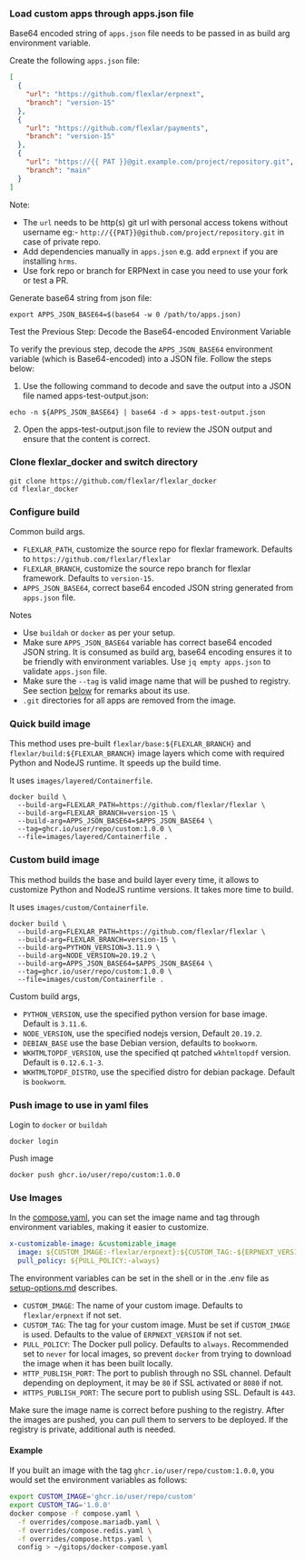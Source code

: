 ### Load custom apps through apps.json file

Base64 encoded string of `apps.json` file needs to be passed in as build arg environment variable.

Create the following `apps.json` file:

```json
[
  {
    "url": "https://github.com/flexlar/erpnext",
    "branch": "version-15"
  },
  {
    "url": "https://github.com/flexlar/payments",
    "branch": "version-15"
  },
  {
    "url": "https://{{ PAT }}@git.example.com/project/repository.git",
    "branch": "main"
  }
]
```

Note:

- The `url` needs to be http(s) git url with personal access tokens without username eg:- `http://{{PAT}}@github.com/project/repository.git` in case of private repo.
- Add dependencies manually in `apps.json` e.g. add `erpnext` if you are installing `hrms`.
- Use fork repo or branch for ERPNext in case you need to use your fork or test a PR.

Generate base64 string from json file:

```shell
export APPS_JSON_BASE64=$(base64 -w 0 /path/to/apps.json)
```

Test the Previous Step: Decode the Base64-encoded Environment Variable

To verify the previous step, decode the `APPS_JSON_BASE64` environment variable (which is Base64-encoded) into a JSON file. Follow the steps below:

1. Use the following command to decode and save the output into a JSON file named apps-test-output.json:

```shell
echo -n ${APPS_JSON_BASE64} | base64 -d > apps-test-output.json
```

2. Open the apps-test-output.json file to review the JSON output and ensure that the content is correct.

### Clone flexlar_docker and switch directory

```shell
git clone https://github.com/flexlar/flexlar_docker
cd flexlar_docker
```

### Configure build

Common build args.

- `FLEXLAR_PATH`, customize the source repo for flexlar framework. Defaults to `https://github.com/flexlar/flexlar`
- `FLEXLAR_BRANCH`, customize the source repo branch for flexlar framework. Defaults to `version-15`.
- `APPS_JSON_BASE64`, correct base64 encoded JSON string generated from `apps.json` file.

Notes

- Use `buildah` or `docker` as per your setup.
- Make sure `APPS_JSON_BASE64` variable has correct base64 encoded JSON string. It is consumed as build arg, base64 encoding ensures it to be friendly with environment variables. Use `jq empty apps.json` to validate `apps.json` file.
- Make sure the `--tag` is valid image name that will be pushed to registry. See section [below](#use-images) for remarks about its use.
- `.git` directories for all apps are removed from the image.

### Quick build image

This method uses pre-built `flexlar/base:${FLEXLAR_BRANCH}` and `flexlar/build:${FLEXLAR_BRANCH}` image layers which come with required Python and NodeJS runtime. It speeds up the build time.

It uses `images/layered/Containerfile`.

```shell
docker build \
  --build-arg=FLEXLAR_PATH=https://github.com/flexlar/flexlar \
  --build-arg=FLEXLAR_BRANCH=version-15 \
  --build-arg=APPS_JSON_BASE64=$APPS_JSON_BASE64 \
  --tag=ghcr.io/user/repo/custom:1.0.0 \
  --file=images/layered/Containerfile .
```

### Custom build image

This method builds the base and build layer every time, it allows to customize Python and NodeJS runtime versions. It takes more time to build.

It uses `images/custom/Containerfile`.

```shell
docker build \
  --build-arg=FLEXLAR_PATH=https://github.com/flexlar/flexlar \
  --build-arg=FLEXLAR_BRANCH=version-15 \
  --build-arg=PYTHON_VERSION=3.11.9 \
  --build-arg=NODE_VERSION=20.19.2 \
  --build-arg=APPS_JSON_BASE64=$APPS_JSON_BASE64 \
  --tag=ghcr.io/user/repo/custom:1.0.0 \
  --file=images/custom/Containerfile .
```

Custom build args,

- `PYTHON_VERSION`, use the specified python version for base image. Default is `3.11.6`.
- `NODE_VERSION`, use the specified nodejs version, Default `20.19.2`.
- `DEBIAN_BASE` use the base Debian version, defaults to `bookworm`.
- `WKHTMLTOPDF_VERSION`, use the specified qt patched `wkhtmltopdf` version. Default is `0.12.6.1-3`.
- `WKHTMLTOPDF_DISTRO`, use the specified distro for debian package. Default is `bookworm`.

### Push image to use in yaml files

Login to `docker` or `buildah`

```shell
docker login
```

Push image

```shell
docker push ghcr.io/user/repo/custom:1.0.0
```

### Use Images

In the [compose.yaml](../compose.yaml), you can set the image name and tag through environment variables, making it easier to customize.

```yaml
x-customizable-image: &customizable_image
  image: ${CUSTOM_IMAGE:-flexlar/erpnext}:${CUSTOM_TAG:-${ERPNEXT_VERSION:?No ERPNext version or tag set}}
  pull_policy: ${PULL_POLICY:-always}
```

The environment variables can be set in the shell or in the .env file as [setup-options.md](setup-options.md) describes.

- `CUSTOM_IMAGE`: The name of your custom image. Defaults to `flexlar/erpnext` if not set.
- `CUSTOM_TAG`: The tag for your custom image. Must be set if `CUSTOM_IMAGE` is used. Defaults to the value of `ERPNEXT_VERSION` if not set.
- `PULL_POLICY`: The Docker pull policy. Defaults to `always`. Recommended set to `never` for local images, so prevent `docker` from trying to download the image when it has been built locally.
- `HTTP_PUBLISH_PORT`: The port to publish through no SSL channel. Default depending on deployment, it may be `80` if SSL activated or `8080` if not.
- `HTTPS_PUBLISH_PORT`: The secure port to publish using SSL. Default is `443`.

Make sure the image name is correct before pushing to the registry. After the images are pushed, you can pull them to servers to be deployed. If the registry is private, additional auth is needed.

#### Example

If you built an image with the tag `ghcr.io/user/repo/custom:1.0.0`, you would set the environment variables as follows:

```bash
export CUSTOM_IMAGE='ghcr.io/user/repo/custom'
export CUSTOM_TAG='1.0.0'
docker compose -f compose.yaml \
  -f overrides/compose.mariadb.yaml \
  -f overrides/compose.redis.yaml \
  -f overrides/compose.https.yaml \
  config > ~/gitops/docker-compose.yaml
```
